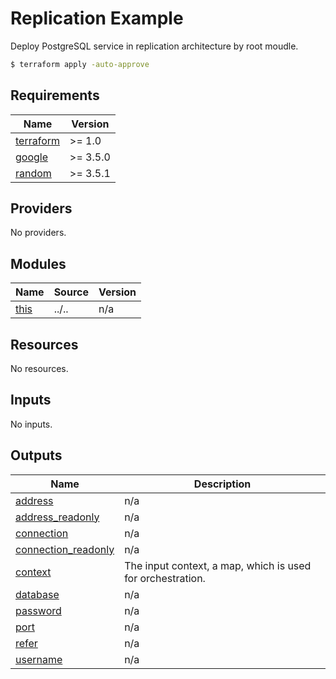 # Replication Example

Deploy PostgreSQL service in replication architecture by root moudle.

```bash
$ terraform apply -auto-approve
```

<!-- BEGIN_TF_DOCS -->
## Requirements

| Name | Version |
|------|---------|
| <a name="requirement_terraform"></a> [terraform](#requirement\_terraform) | >= 1.0 |
| <a name="requirement_google"></a> [google](#requirement\_google) | >= 3.5.0 |
| <a name="requirement_random"></a> [random](#requirement\_random) | >= 3.5.1 |

## Providers

No providers.

## Modules

| Name | Source | Version |
|------|--------|---------|
| <a name="module_this"></a> [this](#module\_this) | ../.. | n/a |

## Resources

No resources.

## Inputs

No inputs.

## Outputs

| Name | Description |
|------|-------------|
| <a name="output_address"></a> [address](#output\_address) | n/a |
| <a name="output_address_readonly"></a> [address\_readonly](#output\_address\_readonly) | n/a |
| <a name="output_connection"></a> [connection](#output\_connection) | n/a |
| <a name="output_connection_readonly"></a> [connection\_readonly](#output\_connection\_readonly) | n/a |
| <a name="output_context"></a> [context](#output\_context) | The input context, a map, which is used for orchestration. |
| <a name="output_database"></a> [database](#output\_database) | n/a |
| <a name="output_password"></a> [password](#output\_password) | n/a |
| <a name="output_port"></a> [port](#output\_port) | n/a |
| <a name="output_refer"></a> [refer](#output\_refer) | n/a |
| <a name="output_username"></a> [username](#output\_username) | n/a |
<!-- END_TF_DOCS -->